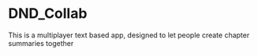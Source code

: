 # DND_Collab
This is a multiplayer text based app, designed to let people create chapter summaries together

